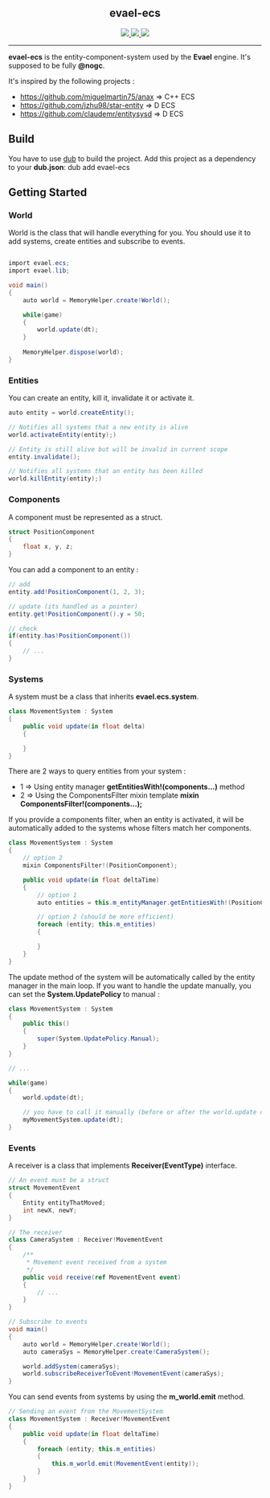 <!-- LOGO -->
<p align="center">
  <h2 align="center">evael-ecs</h2>
  <p align="center">
    <a href="https://github.com/evael-dev/evael-lib/actions">
        <img src="https://github.com/evael-dev/evael-lib/workflows/CI/badge.svg">
    </a>
    <a href="https://codecov.io/gh/evael-dev/evael-lib">
        <img src="https://codecov.io/gh/evael-dev/evael-lib/branch/master/graph/badge.svg" />
    </a>
    <img src="https://img.shields.io/github/license/evael-dev/evael-lib">
    <br />
  </p>
</p>

- - -

**evael-ecs** is the entity-component-system used by the **Evael** engine. It's supposed to be fully **@nogc**.

It's inspired by the following projects : 

* https://github.com/miguelmartin75/anax  => C++ ECS
* https://github.com/jzhu98/star-entity   => D ECS
* https://github.com/claudemr/entitysysd  => D ECS

## Build

You have to use [dub](https://code.dlang.org/download) to build the project.
Add this project as a dependency to your **dub.json**: dub add evael-ecs

## Getting Started
### World

World is the class that will handle everything for you. You should use it to add systems, create entities and subscribe to events.

```cs

import evael.ecs;
import evael.lib;

void main()
{
    auto world = MemoryHelper.create!World();

    while(game)
    {
        world.update(dt);
    }
    
    MemoryHelper.dispose(world);
}
```

### Entities

You can create an entity, kill it, invalidate it or activate it.

```cs
auto entity = world.createEntity();

// Notifies all systems that a new entity is alive
world.activateEntity(entity);)

// Entity is still alive but will be invalid in current scope
entity.invalidate();

// Notifies all systems that an entity has been killed
world.killEntity(entity);)

```

### Components

A component must be represented as a struct.

```cs
struct PositionComponent
{
    float x, y, z;
}
```

You can add a component to an entity :

```cs
// add
entity.add!PositionComponent(1, 2, 3);

// update (its handled as a pointer)
entity.get!PositionComponent().y = 50;

// check
if(entity.has!PositionComponent())
{
    // ...
}
```
### Systems

A system must be a class that inherits **evael.ecs.system**.

```cs
class MovementSystem : System
{
    public void update(in float delta)
    {

    }
}
```

There are 2 ways to query entities from your system : 

* 1 => Using entity manager **getEntitiesWith!(components...)** method
* 2 => Using the ComponentsFilter mixin template **mixin ComponentsFilter!(components...);**

If you provide a components filter, when an entity is activated, it will be automatically added to the systems whose filters match her components.

```cs
class MovementSystem : System
{
    // option 2
    mixin ComponentsFilter!(PositionComponent);

    public void update(in float deltaTime)
    {
        // option 1
        auto entities = this.m_entityManager.getEntitiesWith!(PositionComponent);

        // option 2 (should be more efficient)
        foreach (entity; this.m_entities)
        {

        }
    }
}
```
The update method of the system will be automatically called by the entity manager in the main loop. If you want to handle the update manually, you can set the **System.UpdatePolicy** to manual :

```cs
class MovementSystem : System
{
    public this()
    {
        super(System.UpdatePolicy.Manual);
    }
}

// ...

while(game)
{
    world.update(dt);

    // you have to call it manually (before or after the world.update call)
    myMovementSystem.update(dt);
}
```

### Events

A receiver is a class that implements **Receiver(EventType)** interface.

```cs
// An event must be a struct
struct MovementEvent
{
    Entity entityThatMoved;
    int newX, newY;
}

// The receiver
class CameraSystem : Receiver!MovementEvent
{
    /**
     * Movement event received from a system
     */
    public void receive(ref MovementEvent event)
    {
        // ...
    }
}

// Subscribe to events
void main()
{
    auto world = MemoryHelper.create!World();
    auto cameraSys = MemoryHelper.create!CameraSystem();

    world.addSystem(cameraSys);
    world.subscribeReceiverToEvent!MovementEvent(cameraSys);
}
```

You can send events from systems by using the **m_world.emit** method.

```cs
// Sending an event from the MovementSystem
class MovementSystem : Receiver!MovementEvent
{
    public void update(in float deltaTime)
    {
        foreach (entity; this.m_entities)
        {
            this.m_world.emit(MovementEvent(entity));
        }
    }
}
```
